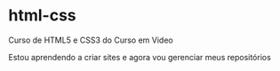 # html-css
 Curso de HTML5 e CSS3 do Curso em Video

 Estou aprendendo a criar sites e agora vou gerenciar meus repositórios
